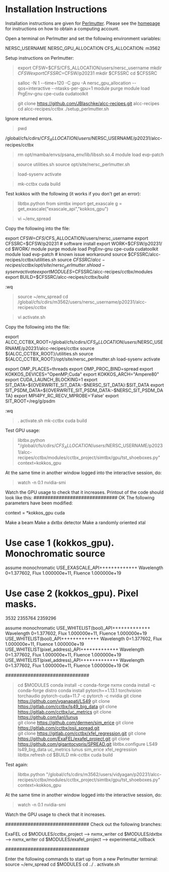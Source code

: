 # Installation Instructions

Installation instructions are given for [Perlmutter](https://docs.nersc.gov/systems/perlmutter/architecture/). Please see the [homepage](README.md) for instructions on how to obtain a computing account.

Open a terminal on Perlmutter and set the following environment variables:

NERSC_USERNAME
NERSC_GPU_ALLOCATION
CFS_ALLOCATION: m3562

Setup instructions on Perlmutter:

> export CFSW=$CFS/CFS_ALLOCATION/users/nersc_username
> mkdir $CFSW
> export CFSSRC=$CFSW/p20231 
> mkdir $CFSSRC
> cd $CFSSRC

> salloc -N 1 --time=120 -C gpu -A nersc_gpu_allocation --qos=interactive --ntasks-per-gpu=1
> module purge
> module load PrgEnv-gnu cpe-cuda cudatoolkit

> git clone https://github.com/JBlaschke/alcc-recipes.git alcc-recipes
> cd alcc-recipes/cctbx
> ./setup_perlmutter.sh 

Ignore returned errors.

> pwd

/global/cfs/cdirs/$CFS_ALLOCATION/users/$NERSC_USERNAME/p20231/alcc-recipes/cctbx

> rm opt/mamba/envs/psana_env/lib/libssh.so.4
> module load evp-patch

> source utilities.sh
> source opt/site/nersc_perlmutter.sh

> load-sysenv
> activate

> mk-cctbx cuda build

Test kokkos with the following (it works if you don't get an error):
>libtbx.python
> from simtbx import get_exascale
> g = get_exascale("exascale_api","kokkos_gpu")

> vi ~/env_spread

Copy the following into the file:

export CFSW=$CFS/$CFS_ALLOCATION/users/nersc_username
export CFSSRC=$CFSW/p20231 # software install
export WORK=$CFSW/p20231/
cd $WORK/
module purge
module load PrgEnv-gnu cpe-cuda cudatoolkit
module load evp-patch # known issue workaround
source $CFSSRC/alcc-recipes/cctbx/utilities.sh
source $CFSSRC/alcc-recipes/cctbx/opt/site/nersc_perlmutter.sh
load-sysenv
activate
export MODULES=$CFSSRC/alcc-recipes/cctbx/modules
export BUILD=$CFSSRC/alcc-recipes/cctbx/build

:wq

> source ~/env_spread
> cd /global/cfs/cdirs/m3562/users/nersc_username/p20231/alcc-recipes/cctbx

> vi activate.sh

Copy the following into the file:

export ALCC_CCTBX_ROOT=/global/cfs/cdirs/$CFS_ALLOCATION/users/$NERSC_USERNAME/p20231/alcc-recipes/cctbx
source ${ALCC_CCTBX_ROOT}/utilities.sh
source ${ALCC_CCTBX_ROOT}/opt/site/nersc_perlmutter.sh
load-sysenv
activate

export OMP_PLACES=threads
export OMP_PROC_BIND=spread
export KOKKOS_DEVICES="OpenMP;Cuda"
export KOKKOS_ARCH="Ampere80"
export CUDA_LAUNCH_BLOCKING=1
export SIT_DATA=\${OVERWRITE_SIT_DATA:-\$NERSC_SIT_DATA}:\$SIT_DATA
export SIT_PSDM_DATA=\${OVERWRITE_SIT_PSDM_DATA:-\$NERSC_SIT_PSDM_DATA}
export MPI4PY_RC_RECV_MPROBE='False'
export SIT_ROOT=/reg/g/psdm

:wq
> . activate.sh
> mk-cctbx cuda build


Test GPU usage:
> libtbx.python "/global/cfs/cdirs/$CFS_ALLOCATION/users/$NERSC_USERNAME/p20231/alcc-recipes/cctbx/modules/cctbx_project/simtbx/gpu/tst_shoeboxes.py" context=kokkos_gpu

At the same time in another window logged into the interactive session, do:
> watch -n 0.1 nvidia-smi

Watch the GPU usage to check that it increases. Printout of the code should look like this:
##############################
OK
The following parameters have been modified:

context = *kokkos_gpu cuda

Make a beam
Make a dxtbx detector
Make a randomly oriented xtal

# Use case 1 (kokkos_gpu). Monochromatic source

assume monochromatic
USE_EXASCALE_API+++++++++++++ Wavelength 0=1.377602, Flux 1.000000e+11, Fluence 1.000000e+19

# Use case 2 (kokkos_gpu). Pixel masks.
3532 2355764 2359296

assume monochromatic
USE_WHITELIST(bool)_API+++++++++++++ Wavelength 0=1.377602, Flux 1.000000e+11, Fluence 1.000000e+19
USE_WHITELIST(bool)_API+++++++++++++ Wavelength 0=1.377602, Flux 1.000000e+11, Fluence 1.000000e+19
USE_WHITELIST(pixel_address)_API+++++++++++++ Wavelength 0=1.377602, Flux 1.000000e+11, Fluence 1.000000e+19
USE_WHITELIST(pixel_address)_API+++++++++++++ Wavelength 0=1.377602, Flux 1.000000e+11, Fluence 1.000000e+19
OK

##############################

> cd $MODULES
> conda install -c conda-forge nxmx
> conda install -c conda-forge distro
> conda install pytorch==1.13.1 torchvision torchaudio pytorch-cuda=11.7 -c pytorch -c nvidia
> git clone https://github.com/vganapati/LS49
> git clone https://gitlab.com/cctbx/ls49_big_data
> git clone https://gitlab.com/cctbx/uc_metrics
> git clone https://github.com/lanl/lunus            
> git clone https://github.com/dermen/sim_erice
> git clone https://gitlab.com/cctbx/psii_spread.git    
> git clone https://gitlab.com/cctbx/xfel_regression.git
> git clone https://github.com/ExaFEL/exafel_project.git
> git clone https://github.com/gigantocypris/SPREAD.git
> libtbx.configure LS49 ls49_big_data uc_metrics lunus sim_erice xfel_regression
> libtbx.refresh
> cd $BUILD
> mk-cctbx cuda build


Test again:
> libtbx.python "/global/cfs/cdirs/m3562/users/vidyagan/p20231/alcc-recipes/cctbx/modules/cctbx_project/simtbx/gpu/tst_shoeboxes.py" context=kokkos_gpu

At the same time in another window logged into the interactive session, do:
> watch -n 0.1 nvidia-smi

Watch the GPU usage to check that it increases.

##############################
Check out the following branches:

ExaFEL
cd $MODULES/cctbx_project --> nxmx_writer
cd $MODULES/dxtbx --> nxmx_writer
cd $MODULES/exafel_project --> experimental_rollback


##############################

Enter the following commands to start up from a new Perlmutter terminal:
source ~/env_spread
cd $MODULES
cd ../
. activate.sh

